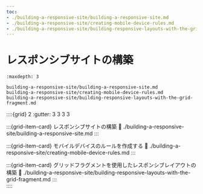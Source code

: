 ```yaml
---
toc:
- ./building-a-responsive-site/building-a-responsive-site.md
- ./building-a-responsive-site/creating-mobile-device-rules.md
- ./building-a-responsive-site/building-responsive-layouts-with-the-grid-fragment.md
---
```

# レスポンシブサイトの構築

```{toctree}
:maxdepth: 3

building-a-responsive-site/building-a-responsive-site.md
building-a-responsive-site/creating-mobile-device-rules.md
building-a-responsive-site/building-responsive-layouts-with-the-grid-fragment.md
```

::::{grid} 2
:gutter: 3 3 3 3

:::{grid-item-card} レスポンシブサイトの構築
:link: ./building-a-responsive-site/building-a-responsive-site.md
:::

:::{grid-item-card} モバイルデバイスのルールを作成する
:link: ./building-a-responsive-site/creating-mobile-device-rules.md
:::

:::{grid-item-card} グリッドフラグメントを使用したレスポンシブレイアウトの構築
:link: ./building-a-responsive-site/building-responsive-layouts-with-the-grid-fragment.md
:::  
::::
